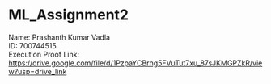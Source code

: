 # ML_Assignment2
Name: Prashanth Kumar Vadla 
<br>ID: 700744515
<br>Execution Proof Link:  https://drive.google.com/file/d/1PzpaYCBrng5FVuTut7xu_87sJKMGPZkR/view?usp=drive_link
